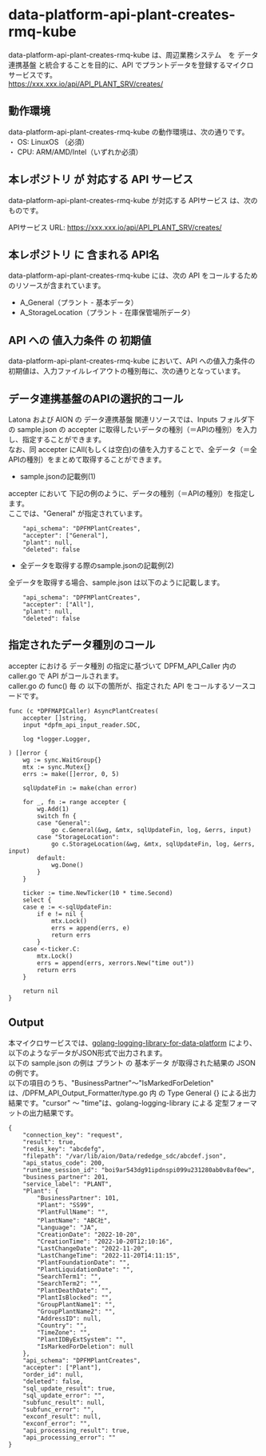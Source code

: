 # data-platform-api-plant-creates-rmq-kube

data-platform-api-plant-creates-rmq-kube は、周辺業務システム　を データ連携基盤 と統合することを目的に、API でプラントデータを登録するマイクロサービスです。  
https://xxx.xxx.io/api/API_PLANT_SRV/creates/

## 動作環境

data-platform-api-plant-creates-rmq-kube の動作環境は、次の通りです。  
・ OS: LinuxOS （必須）  
・ CPU: ARM/AMD/Intel（いずれか必須）  


## 本レポジトリ が 対応する API サービス
data-platform-api-plant-creates-rmq-kube が対応する APIサービス は、次のものです。

APIサービス URL: https://xxx.xxx.io/api/API_PLANT_SRV/creates/

## 本レポジトリ に 含まれる API名
data-platform-api-plant-creates-rmq-kube には、次の API をコールするためのリソースが含まれています。  

* A_General（プラント - 基本データ）
* A_StorageLocation（プラント - 在庫保管場所データ）

## API への 値入力条件 の 初期値
data-platform-api-plant-creates-rmq-kube において、API への値入力条件の初期値は、入力ファイルレイアウトの種別毎に、次の通りとなっています。  

## データ連携基盤のAPIの選択的コール

Latona および AION の データ連携基盤 関連リソースでは、Inputs フォルダ下の sample.json の accepter に取得したいデータの種別（＝APIの種別）を入力し、指定することができます。  
なお、同 accepter にAll(もしくは空白)の値を入力することで、全データ（＝全APIの種別）をまとめて取得することができます。  

* sample.jsonの記載例(1)  

accepter において 下記の例のように、データの種別（＝APIの種別）を指定します。  
ここでは、"General" が指定されています。    
  
```
	"api_schema": "DPFMPlantCreates",
	"accepter": ["General"],
	"plant": null,
	"deleted": false
```
  
* 全データを取得する際のsample.jsonの記載例(2)  

全データを取得する場合、sample.json は以下のように記載します。  

```
	"api_schema": "DPFMPlantCreates",
	"accepter": ["All"],
	"plant": null,
	"deleted": false
```

## 指定されたデータ種別のコール

accepter における データ種別 の指定に基づいて DPFM_API_Caller 内の caller.go で API がコールされます。  
caller.go の func() 毎 の 以下の箇所が、指定された API をコールするソースコードです。  

```
func (c *DPFMAPICaller) AsyncPlantCreates(
	accepter []string,
	input *dpfm_api_input_reader.SDC,

	log *logger.Logger,

) []error {
	wg := sync.WaitGroup{}
	mtx := sync.Mutex{}
	errs := make([]error, 0, 5)

	sqlUpdateFin := make(chan error)

	for _, fn := range accepter {
		wg.Add(1)
		switch fn {
		case "General":
			go c.General(&wg, &mtx, sqlUpdateFin, log, &errs, input)
		case "StorageLocation":
			go c.StorageLocation(&wg, &mtx, sqlUpdateFin, log, &errs, input)
		default:
			wg.Done()
		}
	}

	ticker := time.NewTicker(10 * time.Second)
	select {
	case e := <-sqlUpdateFin:
		if e != nil {
			mtx.Lock()
			errs = append(errs, e)
			return errs
		}
	case <-ticker.C:
		mtx.Lock()
		errs = append(errs, xerrors.New("time out"))
		return errs
	}

	return nil
}
```

## Output  
本マイクロサービスでは、[golang-logging-library-for-data-platform](https://github.com/latonaio/golang-logging-library-for-data-platform) により、以下のようなデータがJSON形式で出力されます。  
以下の sample.json の例は プラント の 基本データ が取得された結果の JSON の例です。  
以下の項目のうち、"BusinessPartner"〜"IsMarkedForDeletion" は、/DPFM_API_Output_Formatter/type.go 内 の Type General {} による出力結果です。"cursor" ～ "time"は、golang-logging-library による 定型フォーマットの出力結果です。  

```
{
	"connection_key": "request",
	"result": true,
	"redis_key": "abcdefg",
	"filepath": "/var/lib/aion/Data/rededge_sdc/abcdef.json",
	"api_status_code": 200,
	"runtime_session_id": "boi9ar543dg91ipdnspi099u231280ab0v8af0ew",
	"business_partner": 201,
	"service_label": "PLANT",
	"Plant": {
		"BusinessPartner": 101,
		"Plant": "SS99",
		"PlantFullName": "",
		"PlantName": "ABC社",
		"Language": "JA",
		"CreationDate": "2022-10-20",
		"CreationTime": "2022-10-20T12:10:16",
		"LastChangeDate": "2022-11-20",
		"LastChangeTime": "2022-11-20T14:11:15",
		"PlantFoundationDate": "",
		"PlantLiquidationDate": "",
		"SearchTerm1": "",
		"SearchTerm2": "",
		"PlantDeathDate": "",
		"PlantIsBlocked": "",
		"GroupPlantName1": "",
		"GroupPlantName2": "",
		"AddressID": null,
		"Country": "",
		"TimeZone": "",
		"PlantIDByExtSystem": "",
		"IsMarkedForDeletion": null
	},
	"api_schema": "DPFMPlantCreates",
	"accepter": ["Plant"],
	"order_id": null,
	"deleted": false,
	"sql_update_result": true,
	"sql_update_error": "",
	"subfunc_result": null,
	"subfunc_error": "",
	"exconf_result": null,
	"exconf_error": "",
	"api_processing_result": true,
	"api_processing_error": ""
}
```
